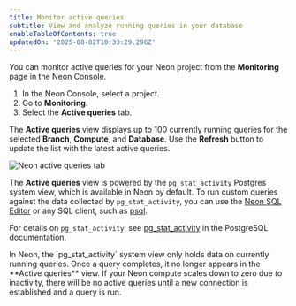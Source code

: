 ```yaml
---
title: Monitor active queries
subtitle: View and analyze running queries in your database
enableTableOfContents: true
updatedOn: '2025-08-02T10:33:29.296Z'
---
```


You can monitor active queries for your Neon project from the **Monitoring** page in the Neon Console.

1. In the Neon Console, select a project.
2. Go to **Monitoring**.
3. Select the **Active queries** tab.

The **Active queries** view displays up to 100 currently running queries for the selected **Branch**, **Compute**, and **Database**. Use the **Refresh** button to update the list with the latest active queries.

![Neon active queries tab](/docs/introduction/active_queries.png)

The **Active queries** view is powered by the `pg_stat_activity` Postgres system view, which is available in Neon by default. To run custom queries against the data collected by `pg_stat_activity`, you can use the [Neon SQL Editor](/docs/get-started/query-with-neon-sql-editor) or any SQL client, such as [psql](/docs/connect/query-with-psql-editor).

For details on `pg_stat_activity`, see [pg_stat_activity](https://www.postgresql.org/docs/current/monitoring-stats.html#MONITORING-PG-STAT-ACTIVITY-VIEW) in the PostgreSQL documentation.

<Admonition type="note" title="active queries retention">
In Neon, the `pg_stat_activity` system view only holds data on currently running queries. Once a query completes, it no longer appears in the **Active queries** view. If your Neon compute scales down to zero due to inactivity, there will be no active queries until a new connection is established and a query is run.
</Admonition>
